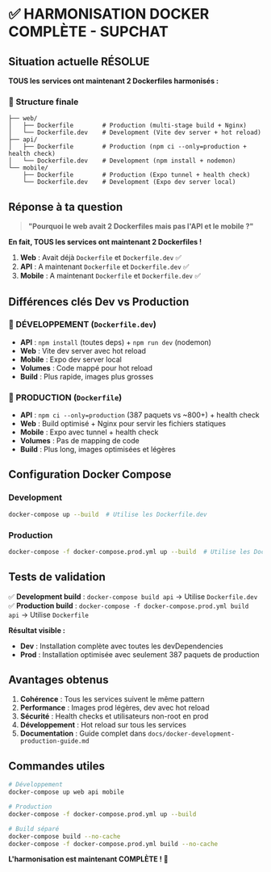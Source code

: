 # ✅ HARMONISATION DOCKER COMPLÈTE - SUPCHAT

## Situation actuelle RÉSOLUE

**TOUS les services ont maintenant 2 Dockerfiles harmonisés :**

### 📁 Structure finale

```
├── web/
│   ├── Dockerfile        # Production (multi-stage build + Nginx)
│   └── Dockerfile.dev    # Development (Vite dev server + hot reload)
├── api/
│   ├── Dockerfile        # Production (npm ci --only=production + health check)
│   └── Dockerfile.dev    # Development (npm install + nodemon)
└── mobile/
    ├── Dockerfile        # Production (Expo tunnel + health check)
    └── Dockerfile.dev    # Development (Expo dev server local)
```

## Réponse à ta question

> **"Pourquoi le web avait 2 Dockerfiles mais pas l'API et le mobile ?"**

**En fait, TOUS les services ont maintenant 2 Dockerfiles !**

1. **Web** : Avait déjà `Dockerfile` et `Dockerfile.dev` ✅
2. **API** : A maintenant `Dockerfile` et `Dockerfile.dev` ✅
3. **Mobile** : A maintenant `Dockerfile` et `Dockerfile.dev` ✅

## Différences clés Dev vs Production

### 🔧 DÉVELOPPEMENT (`Dockerfile.dev`)

- **API** : `npm install` (toutes deps) + `npm run dev` (nodemon)
- **Web** : Vite dev server avec hot reload
- **Mobile** : Expo dev server local
- **Volumes** : Code mappé pour hot reload
- **Build** : Plus rapide, images plus grosses

### 🚀 PRODUCTION (`Dockerfile`)

- **API** : `npm ci --only=production` (387 paquets vs ~800+) + health check
- **Web** : Build optimisé + Nginx pour servir les fichiers statiques
- **Mobile** : Expo avec tunnel + health check
- **Volumes** : Pas de mapping de code
- **Build** : Plus long, images optimisées et légères

## Configuration Docker Compose

### Development

```bash
docker-compose up --build  # Utilise les Dockerfile.dev
```

### Production

```bash
docker-compose -f docker-compose.prod.yml up --build  # Utilise les Dockerfile
```

## Tests de validation

✅ **Development build** : `docker-compose build api` → Utilise `Dockerfile.dev`
✅ **Production build** : `docker-compose -f docker-compose.prod.yml build api` → Utilise `Dockerfile`

**Résultat visible :**

- **Dev** : Installation complète avec toutes les devDependencies
- **Prod** : Installation optimisée avec seulement 387 paquets de production

## Avantages obtenus

1. **Cohérence** : Tous les services suivent le même pattern
2. **Performance** : Images prod légères, dev avec hot reload
3. **Sécurité** : Health checks et utilisateurs non-root en prod
4. **Développement** : Hot reload sur tous les services
5. **Documentation** : Guide complet dans `docs/docker-development-production-guide.md`

## Commandes utiles

```bash
# Développement
docker-compose up web api mobile

# Production
docker-compose -f docker-compose.prod.yml up --build

# Build séparé
docker-compose build --no-cache
docker-compose -f docker-compose.prod.yml build --no-cache
```

**L'harmonisation est maintenant COMPLÈTE ! 🎉**
